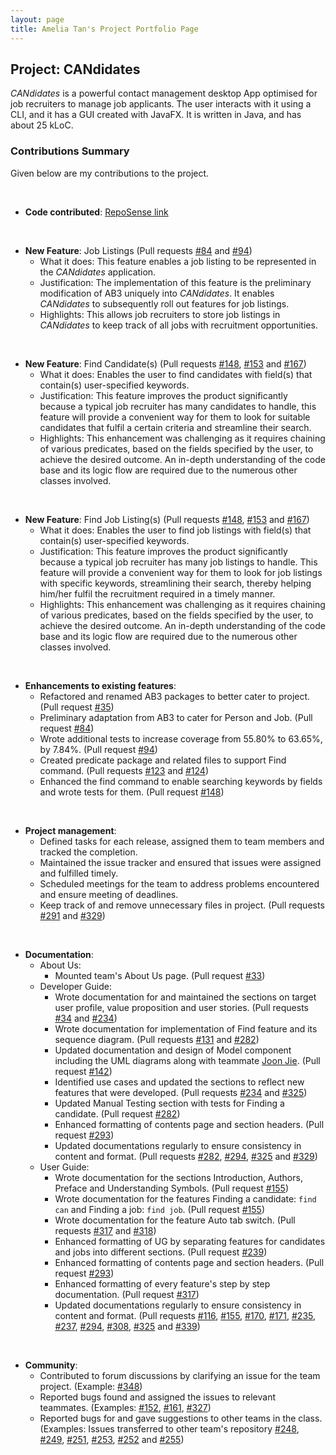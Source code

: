 ```yaml
---
layout: page
title: Amelia Tan's Project Portfolio Page
---
```


## Project: CANdidates

*CANdidates* is a powerful contact management desktop App optimised for job recruiters to manage job applicants.
The user interacts with it using a CLI, and it has a GUI created with JavaFX. It is written in Java, and has about 25 kLoC.

### Contributions Summary

Given below are my contributions to the project.

<br>

* **Code contributed**: [RepoSense link](https://nus-cs2103-ay2021s1.github.io/tp-dashboard/#search=ameliatjy&sort=groupTitle&sortWithin=title&since=2020-08-14&timeframe=commit&mergegroup=&groupSelect=groupByAuthors&breakdown=false&tabOpen=false)

<br>

* **New Feature**: Job Listings (Pull requests [\#84](https://github.com/AY2021S1-CS2103T-T17-3/tp/pull/84) and [\#94](https://github.com/AY2021S1-CS2103T-T17-3/tp/pull/94))
  * What it does: This feature enables a job listing to be represented in the *CANdidates* application.
  * Justification: The implementation of this feature is the preliminary modification of AB3 uniquely into *CANdidates*. It enables *CANdidates* to subsequently roll out features for job listings.
  * Highlights: This allows job recruiters to store job listings in *CANdidates* to keep track of all jobs with recruitment opportunities.

<br>


<div style="page-break-after: always;"></div>


* **New Feature**: Find Candidate(s) (Pull requests [\#148](https://github.com/AY2021S1-CS2103T-T17-3/tp/pull/148), [\#153](https://github.com/AY2021S1-CS2103T-T17-3/tp/pull/153) and [\#167](https://github.com/AY2021S1-CS2103T-T17-3/tp/pull/167))
  * What it does: Enables the user to find candidates with field(s) that contain(s) user-specified keywords.
  * Justification: This feature improves the product significantly because a typical job recruiter has many candidates to handle, this feature will provide a convenient way for them to look for suitable candidates that fulfil a certain criteria and streamline their search.
  * Highlights: This enhancement was challenging as it requires chaining of various predicates, based on the fields specified by the user, to achieve the desired outcome. An in-depth understanding of the code base and its logic flow are required due to the numerous other classes involved.

<br>

* **New Feature**: Find Job Listing(s) (Pull requests [\#148](https://github.com/AY2021S1-CS2103T-T17-3/tp/pull/148), [\#153](https://github.com/AY2021S1-CS2103T-T17-3/tp/pull/153) and [\#167](https://github.com/AY2021S1-CS2103T-T17-3/tp/pull/167))
  * What it does: Enables the user to find job listings with field(s) that contain(s) user-specified keywords.
  * Justification: This feature improves the product significantly because a typical job recruiter has many job listings to handle. This feature will provide a convenient way for them to look for job listings with specific keywords, streamlining their search, thereby helping him/her fulfil the recruitment required in a timely manner.
  * Highlights: This enhancement was challenging as it requires chaining of various predicates, based on the fields specified by the user, to achieve the desired outcome. An in-depth understanding of the code base and its logic flow are required due to the numerous other classes involved.

<br>

* **Enhancements to existing features**:
  * Refactored and renamed AB3 packages to better cater to project. (Pull request
  [\#35](https://github.com/AY2021S1-CS2103T-T17-3/tp/pull/35))
  * Preliminary adaptation from AB3 to cater for Person and Job. (Pull request
  [\#84](https://github.com/AY2021S1-CS2103T-T17-3/tp/pull/84))
  * Wrote additional tests to increase coverage from 55.80% to 63.65%, by 7.84%. (Pull request
  [\#94](https://github.com/AY2021S1-CS2103T-T17-3/tp/pull/94))
  * Created predicate package and related files to support Find command. (Pull requests
  [\#123](https://github.com/AY2021S1-CS2103T-T17-3/tp/pull/123) and
  [\#124](https://github.com/AY2021S1-CS2103T-T17-3/tp/pull/124))
  * Enhanced the find command to enable searching keywords by fields and wrote tests for them. (Pull request
  [\#148](https://github.com/AY2021S1-CS2103T-T17-3/tp/pull/148))

<br>


<div style="page-break-after: always;"></div>


* **Project management**:
  * Defined tasks for each release, assigned them to team members and tracked the completion.
  * Maintained the issue tracker and ensured that issues were assigned and fulfilled timely.
  * Scheduled meetings for the team to address problems encountered and ensure meeting of deadlines.
  * Keep track of and remove unnecessary files in project. (Pull requests
  [\#291](https://github.com/AY2021S1-CS2103T-T17-3/tp/pull/291) and
  [\#329](https://github.com/AY2021S1-CS2103T-T17-3/tp/pull/329))

<br>

* **Documentation**:
  * About Us:
    * Mounted team's About Us page. (Pull request [\#33](https://github.com/AY2021S1-CS2103T-T17-3/tp/pull/33)) <br>
  * Developer Guide:
    * Wrote documentation for and maintained the sections on target user profile, value proposition and user stories. (Pull requests
    [\#34](https://github.com/AY2021S1-CS2103T-T17-3/tp/pull/34) and
    [\#234](https://github.com/AY2021S1-CS2103T-T17-3/tp/pull/234))
    * Wrote documentation for implementation of Find feature and its sequence diagram. (Pull requests
    [\#131](https://github.com/AY2021S1-CS2103T-T17-3/tp/pull/131) and
    [\#282](https://github.com/AY2021S1-CS2103T-T17-3/tp/pull/282))
    * Updated documentation and design of Model component including the UML diagrams along with teammate [Joon Jie](https://ay2021s1-cs2103t-t17-3.github.io/tp/team/breadpeanutbutter.html). (Pull request
    [\#142](https://github.com/AY2021S1-CS2103T-T17-3/tp/pull/142))
    * Identified use cases and updated the sections to reflect new features that were developed. (Pull requests
    [\#234](https://github.com/AY2021S1-CS2103T-T17-3/tp/pull/234) and
    [\#325](https://github.com/AY2021S1-CS2103T-T17-3/tp/pull/325))
    * Updated Manual Testing section with tests for Finding a candidate. (Pull request
    [\#282](https://github.com/AY2021S1-CS2103T-T17-3/tp/pull/282))
    * Enhanced formatting of contents page and section headers. (Pull request
    [\#293](https://github.com/AY2021S1-CS2103T-T17-3/tp/pull/293))
    * Updated documentations regularly to ensure consistency in content and format. (Pull requests
    [\#282](https://github.com/AY2021S1-CS2103T-T17-3/tp/pull/282),
    [\#294](https://github.com/AY2021S1-CS2103T-T17-3/tp/pull/294),
    [\#325](https://github.com/AY2021S1-CS2103T-T17-3/tp/pull/325) and
    [\#329](https://github.com/AY2021S1-CS2103T-T17-3/tp/pull/329)) <br>
  * User Guide:
    * Wrote documentation for the sections Introduction, Authors, Preface and Understanding Symbols. (Pull request
    [\#155](https://github.com/AY2021S1-CS2103T-T17-3/tp/pull/155))
    * Wrote documentation for the features Finding a candidate: `find can` and Finding a job: `find job`. (Pull request
    [\#155](https://github.com/AY2021S1-CS2103T-T17-3/tp/pull/155))
    * Wrote documentation for the feature Auto tab switch. (Pull requests
    [\#317](https://github.com/AY2021S1-CS2103T-T17-3/tp/pull/317) and
    [\#318](https://github.com/AY2021S1-CS2103T-T17-3/tp/pull/318))
    * Enhanced formatting of UG by separating features for candidates and jobs into different sections. (Pull request
    [\#239](https://github.com/AY2021S1-CS2103T-T17-3/tp/pull/239))
    * Enhanced formatting of contents page and section headers. (Pull request
    [\#293](https://github.com/AY2021S1-CS2103T-T17-3/tp/pull/293))
    * Enhanced formatting of every feature's step by step documentation. (Pull request
    [\#317](https://github.com/AY2021S1-CS2103T-T17-3/tp/pull/317))
    * Updated documentations regularly to ensure consistency in content and format. (Pull requests
    [\#116](https://github.com/AY2021S1-CS2103T-T17-3/tp/pull/116),
    [\#155](https://github.com/AY2021S1-CS2103T-T17-3/tp/pull/155),
    [\#170](https://github.com/AY2021S1-CS2103T-T17-3/tp/pull/170),
    [\#171](https://github.com/AY2021S1-CS2103T-T17-3/tp/pull/171),
    [\#235](https://github.com/AY2021S1-CS2103T-T17-3/tp/pull/235),
    [\#237](https://github.com/AY2021S1-CS2103T-T17-3/tp/pull/237),
    [\#294](https://github.com/AY2021S1-CS2103T-T17-3/tp/pull/294),
    [\#308](https://github.com/AY2021S1-CS2103T-T17-3/tp/pull/308),
    [\#325](https://github.com/AY2021S1-CS2103T-T17-3/tp/pull/325) and
    [\#339](https://github.com/AY2021S1-CS2103T-T17-3/tp/pull/339))

<br>

<div style="page-break-after: always;"></div>


* **Community**:
  * Contributed to forum discussions by clarifying an issue for the team project. (Example:
  [\#348](https://github.com/nus-cs2103-AY2021S1/forum/issues/348))
  * Reported bugs found and assigned the issues to relevant teammates. (Examples:
  [\#152](https://github.com/AY2021S1-CS2103T-T17-3/tp/issues/152),
  [\#161](https://github.com/AY2021S1-CS2103T-T17-3/tp/issues/161),
  [\#327](https://github.com/AY2021S1-CS2103T-T17-3/tp/issues/327))
  * Reported bugs for and gave suggestions to other teams in the class. (Examples: Issues transferred to other team's repository
  [\#248](https://github.com/AY2021S1-CS2103T-W15-4/tp/issues/248),
  [\#249](https://github.com/AY2021S1-CS2103T-W15-4/tp/issues/249),
  [\#251](https://github.com/AY2021S1-CS2103T-W15-4/tp/issues/251),
  [\#253](https://github.com/AY2021S1-CS2103T-W15-4/tp/issues/253),
  [\#252](https://github.com/AY2021S1-CS2103T-W15-4/tp/issues/252) and
  [\#255](https://github.com/AY2021S1-CS2103T-W15-4/tp/issues/255))
